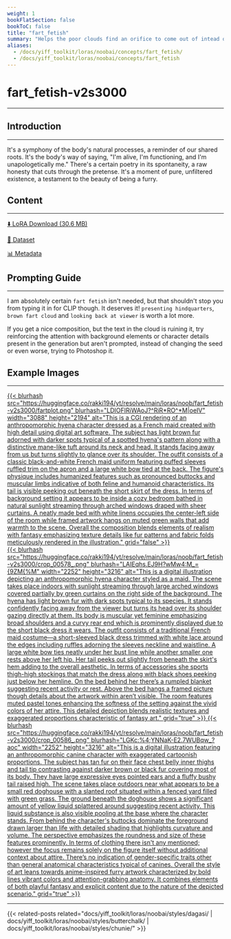 ```yaml
---
weight: 1
bookFlatSection: false
bookToC: false
title: "fart_fetish"
summary: "Helps the poor clouds find an orifice to come out of intead of just floating around. 💨"
aliases:
  - /docs/yiff_toolkit/loras/noobai/concepts/fart_fetish/
  - /docs/yiff_toolkit/loras/noobai/concepts/fart_fetish
---
```


<!--markdownlint-disable MD025 MD033 MD034 -->

# fart_fetish-v2s3000

---

## Introduction

---

It's a symphony of the body's natural processes, a reminder of our shared roots. It's the body's way of saying, "I'm alive, I'm functioning, and I'm unapologetically me." There's a certain poetry in its spontaneity, a raw honesty that cuts through the pretense. It's a moment of pure, unfiltered existence, a testament to the beauty of being a furry.

## Content

---

[⬇️ LoRA Download (30.6 MB)](https://huggingface.co/rakki194/yt/resolve/main/loras/noob/fart_fetish-v2s3000/fart_fetish-v2s3000.safetensors)

[📐 Dataset](https://huggingface.co/datasets/k4d3/fart_fetish)

[📊 Metadata](https://huggingface.co/rakki194/yt/resolve/main/loras/noob/fart_fetish-v2s3000/fart_fetish-v2s3000.json)

## Prompting Guide

---

I am absolutely certain `fart fetish` isn't needed, but that shouldn't stop you from typing it in for CLIP though. It deserves it! `presenting hindquarters`, `brown fart cloud` and `looking back at viewer` is worth a lot more.

If you get a nice composition, but the text in the cloud is ruining it, try reinforcing the attention with background elements or character details present in the generation but aren't prompted, instead of changing the seed or even worse, trying to Photoshop it.

## Example Images

---

<a href="https://huggingface.co/rakki194/yt/resolve/main/loras/noob/fart_fetish-v2s3000/fartplot.png">
  {{< blurhash
    src="https://huggingface.co/rakki194/yt/resolve/main/loras/noob/fart_fetish-v2s3000/fartplot.png"
    blurhash="LDIOFIRiWAoJ?^RiR*RO^*M|oeIV"
    width="3088"
    height="2194"
    alt="This is a CGI rendering of an anthropomorphic hyena character dressed as a French maid created with high detail using digital art software. The subject has light brown fur adorned with darker spots typical of a spotted hyena's pattern along with a distinctive mane-like tuft around its neck and head. It stands facing away from us but turns slightly to glance over its shoulder. The outfit consists of a classic black-and-white French maid uniform featuring puffed sleeves ruffled trim on the apron and a large white bow tied at the back. The figure's physique includes humanized features such as pronounced buttocks and muscular limbs indicative of both feline and humanoid characteristics. Its tail is visible peeking out beneath the short skirt of the dress. In terms of background setting it appears to be inside a cozy bedroom bathed in natural sunlight streaming through arched windows draped with sheer curtains. A neatly made bed with white linens occupies the center-left side of the room while framed artwork hangs on muted green walls that add warmth to the scene. Overall the composition blends elements of realism with fantasy emphasizing texture details like fur patterns and fabric folds meticulously rendered in the illustration."
    grid="false"
  >}}
</a>

<div class="image-grid">
  <div class="image-grid-container">
    <a href="">
      {{< blurhash
        src="https://huggingface.co/rakki194/yt/resolve/main/loras/noob/fart_fetish-v2s3000/crop_00578_.png"
        blurhash="LAIEqhs.EJ9H?wMw4:M_={9ZM{%M"
        width="2252"
        height="3216"
        alt="This is a digital illustration depicting an anthropomorphic hyena character styled as a maid. The scene takes place indoors with sunlight streaming through large arched windows covered partially by green curtains on the right side of the background. The hyena has light brown fur with dark spots typical to its species. It stands confidently facing away from the viewer but turns its head over its shoulder gazing directly at them. Its body is muscular yet feminine emphasizing broad shoulders and a curvy rear end which is prominently displayed due to the short black dress it wears. The outfit consists of a traditional French maid costume—a short-sleeved black dress trimmed with white lace around the edges including ruffles adorning the sleeves neckline and waistline. A large white bow ties neatly under her bust line while another smaller one rests above her left hip. Her tail peeks out slightly from beneath the skirt's hem adding to the overall aesthetic. In terms of accessories she sports thigh-high stockings that match the dress along with black shoes peeking just below her hemline. On the bed behind her there’s a rumpled blanket suggesting recent activity or rest. Above the bed hangs a framed picture though details about the artwork within aren’t visible. The room features muted pastel tones enhancing the softness of the setting against the vivid colors of her attire. This detailed depiction blends realistic textures and exaggerated proportions characteristic of fantasy art."
        grid="true"
      >}}
    </a>
    <a href="">
      {{< blurhash
        src="https://huggingface.co/rakki194/yt/resolve/main/loras/noob/fart_fetish-v2s3000/crop_00586_.png"
        blurhash="LGKc:%4;YNNaK-E2.7WUBqw_?aoc"
        width="2252"
        height="3216"
        alt="This is a digital illustration featuring an anthropomorphic canine character with exaggerated cartoonish proportions. The subject has tan fur on their face chest belly inner thighs and tail tip contrasting against darker brown or black fur covering most of its body. They have large expressive eyes pointed ears and a fluffy bushy tail raised high. The scene takes place outdoors near what appears to be a small red doghouse with a slanted roof situated within a fenced yard filled with green grass. The ground beneath the doghouse shows a significant amount of yellow liquid splattered around suggesting recent activity. This liquid substance is also visible pooling at the base where the character stands. From behind the character's buttocks dominate the foreground drawn larger than life with detailed shading that highlights curvature and volume. The perspective emphasizes the roundness and size of these features prominently. In terms of clothing there isn't any mentioned; however the focus remains solely on the figure itself without additional context about attire. There’s no indication of gender-specific traits other than general anatomical characteristics typical of canines. Overall the style of art leans towards anime-inspired furry artwork characterized by bold lines vibrant colors and attention-grabbing anatomy. It combines elements of both playful fantasy and explicit content due to the nature of the depicted scenario."
        grid="true"
      >}}
    </a>
  </div>
</div>

---

<!--
HUGO_SEARCH_EXCLUDE_START
-->
{{< related-posts related="docs/yiff_toolkit/loras/noobai/styles/dagasi/ | docs/yiff_toolkit/loras/noobai/styles/butterchalk/ | docs/yiff_toolkit/loras/noobai/styles/chunie/" >}}
<!--
HUGO_SEARCH_EXCLUDE_END
-->
